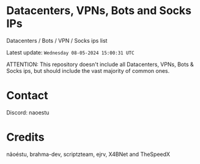 # Datacenters, VPNs, Bots and Socks IPs
 
Datacenters / Bots / VPN / Socks ips list

Latest update: `Wednesday 08-05-2024 15:00:31 UTC` 

ATTENTION: This repository doesn't include all Datacenters, VPNs, Bots & Socks ips, 
but should include the vast majority of common ones.

# Contact
Discord: naoestu

# Credits
nãoéstu, brahma-dev, scriptzteam, ejrv, X4BNet and TheSpeedX
